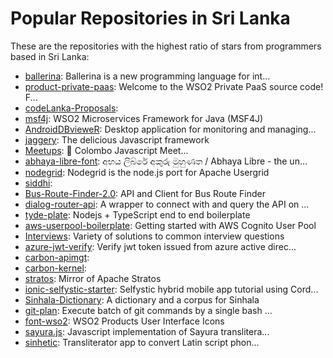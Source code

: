 # Popular Repositories in Sri Lanka

These are the repositories with the highest ratio of stars from programmers based in Sri Lanka:

- [ballerina](https://github.com/ballerinalang/ballerina): Ballerina is a new programming language for int...
- [product-private-paas](https://github.com/wso2/product-private-paas): Welcome to the WSO2 Private PaaS source code! F...
- [codeLanka-Proposals](https://github.com/CodeLanka/codeLanka-Proposals): 
- [msf4j](https://github.com/wso2/msf4j): WSO2 Microservices Framework for Java (MSF4J)
- [AndroidDBvieweR](https://github.com/thedathoudarya/AndroidDBvieweR): Desktop application for monitoring and managing...
- [jaggery](https://github.com/wso2/jaggery): The delicious Javascript framework
- [Meetups](https://github.com/CMBJS/Meetups): :two_men_holding_hands: Colombo Javascript Meet...
- [abhaya-libre-font](https://github.com/mooniak/abhaya-libre-font): අභය ලිබ්රේ අකුරු මුහුණත / Abhaya Libre - the un...
- [nodegrid](https://github.com/NodeGrid/nodegrid): Nodegrid is the node.js port for Apache Usergrid
- [siddhi](https://github.com/wso2/siddhi): 
- [Bus-Route-Finder-2.0](https://github.com/janithl/Bus-Route-Finder-2.0): API and Client for Bus Route Finder
- [dialog-router-api](https://github.com/ishan-marikar/dialog-router-api): A wrapper to connect with and query the API on ...
- [tyde-plate](https://github.com/99xt/tyde-plate): Nodejs + TypeScript end to end boilerplate
- [aws-userpool-boilerplate](https://github.com/99xt/aws-userpool-boilerplate): Getting started with AWS Cognito User Pool
- [Interviews](https://github.com/kdn251/Interviews): Variety of solutions to common interview questions
- [azure-jwt-verify](https://github.com/99xt/azure-jwt-verify): Verify jwt token issued from azure active direc...
- [carbon-apimgt](https://github.com/wso2/carbon-apimgt): 
- [carbon-kernel](https://github.com/wso2/carbon-kernel): 
- [stratos](https://github.com/apache/stratos): Mirror of Apache Stratos
- [ionic-selfystic-starter](https://github.com/kosalanuwan/ionic-selfystic-starter): Selfystic hybrid mobile app tutorial using Cord...
- [Sinhala-Dictionary](https://github.com/laknath/Sinhala-Dictionary): A dictionary and a corpus for Sinhala
- [git-plan](https://github.com/dilumn/git-plan): Execute batch of git commands by a single bash ...
- [font-wso2](https://github.com/wso2-dev-ux/font-wso2): WSO2 Products User Interface Icons
- [sayura.js](https://github.com/chanux/sayura.js): Javascript implementation of Sayura translitera...
- [sinhetic](https://github.com/janithl/sinhetic): Transliterator app to convert Latin script phon...
